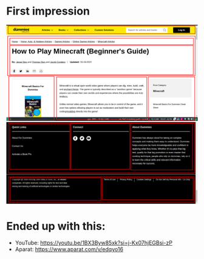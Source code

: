 # First impression

![Sectioning for the top section](./started-with-these-sections.png)
![Sectioning for the footer](./started-with-these-sections-footer.png)

# Ended up with this:

- YouTube: https://youtu.be/1BX3Byw85xk?si=j-Kx07hjEGBsi-zP
- Aparat: https://www.aparat.com/v/edqyo16
